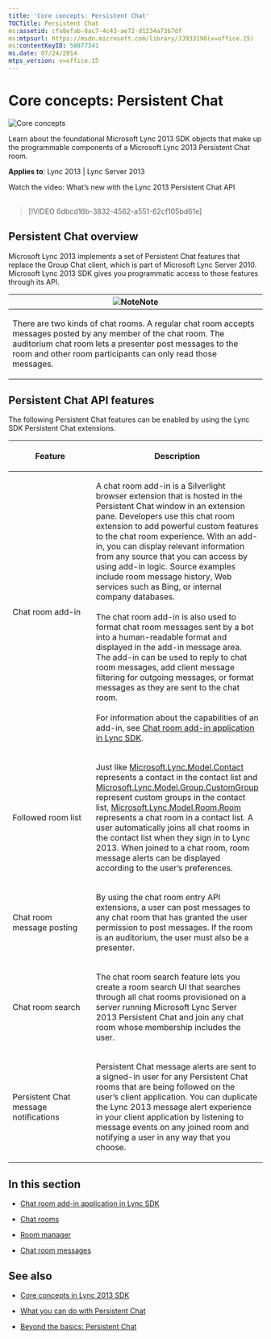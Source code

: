 ```yaml
---
title: 'Core concepts: Persistent Chat'
TOCTitle: Persistent Chat
ms:assetid: cfa8efab-8ac7-4c43-ae72-d1234a73b7df
ms:mtpsurl: https://msdn.microsoft.com/library/JJ933198(v=office.15)
ms:contentKeyID: 50877341
ms.date: 07/24/2014
mtps_version: v=office.15
---
```


# Core concepts: Persistent Chat

![Core concepts](images/JJ933133.mod_icon_CoreConcepts_long(Office.15).png "Core concepts")

Learn about the foundational Microsoft Lync 2013 SDK objects that make up the programmable components of a Microsoft Lync 2013 Persistent Chat room.


**Applies to**: Lync 2013 | Lync Server 2013

<div class="caption">
Watch the video: What’s new with the Lync 2013 Persistent Chat API
</div>
<br />

> [!VIDEO 6dbcd16b-3832-4562-a551-62cf105bd61e]


## Persistent Chat overview

Microsoft Lync 2013 implements a set of Persistent Chat features that replace the Group Chat client, which is part of Microsoft Lync Server 2010. Microsoft Lync 2013 SDK gives you programmatic access to those features through its API.

<table>
<colgroup>
<col style="width: 100%" />
</colgroup>
<thead>
<tr class="header">
<th><img src="images/JJ933112.alert_note(Office.15).gif" title="Note" alt="Note" /><strong>Note</strong></th>
</tr>
</thead>
<tbody>
<tr class="odd">
<td><p>There are two kinds of chat rooms. A regular chat room accepts messages posted by any member of the chat room. The auditorium chat room lets a presenter post messages to the room and other room participants can only read those messages.</p></td>
</tr>
</tbody>
</table>

## Persistent Chat API features

The following Persistent Chat features can be enabled by using the Lync SDK Persistent Chat extensions.

<table>
<colgroup>
<col style="width: 50%" />
<col style="width: 50%" />
</colgroup>
<thead>
<tr class="header">
<th><p>Feature</p></th>
<th><p>Description</p></th>
</tr>
</thead>
<tbody>
<tr class="odd">
<td><p>Chat room add-in</p></td>
<td><p>A chat room add-in is a Silverlight browser extension that is hosted in the Persistent Chat window in an extension pane. Developers use this chat room extension to add powerful custom features to the chat room experience. With an add-in, you can display relevant information from any source that you can access by using add-in logic. Source examples include room message history, Web services such as Bing, or internal company databases.<br />
<br />
The chat room add-in is also used to format chat room messages sent by a bot into a human-readable format and displayed in the add-in message area. The add-in can be used to reply to chat room messages, add client message filtering for outgoing messages, or format messages as they are sent to the chat room.<br />
<br />
For information about the capabilities of an add-in, see <a href="chat-room-add-in-application-in-lync-sdk.md">Chat room add-in application in Lync SDK</a>.</p>
<p></p>
<p></p></td>
</tr>
<tr class="even">
<td><p>Followed room list</p></td>
<td><p>Just like <a href="https://msdn.microsoft.com/library/jj266463(v=office.15)">Microsoft.Lync.Model.Contact</a> represents a contact in the contact list and <a href="https://msdn.microsoft.com/library/jj277245(v=office.15)">Microsoft.Lync.Model.Group.CustomGroup</a> represent custom groups in the contact list, <a href="https://msdn.microsoft.com/library/jj266467(v=office.15)">Microsoft.Lync.Model.Room.Room</a> represents a chat room in a contact list. A user automatically joins all chat rooms in the contact list when they sign in to Lync 2013. When joined to a chat room, room message alerts can be displayed according to the user’s preferences.</p></td>
</tr>
<tr class="odd">
<td><p>Chat room message posting</p></td>
<td><p>By using the chat room entry API extensions, a user can post messages to any chat room that has granted the user permission to post messages. If the room is an auditorium, the user must also be a presenter.</p></td>
</tr>
<tr class="even">
<td><p>Chat room search</p></td>
<td><p>The chat room search feature lets you create a room search UI that searches through all chat rooms provisioned on a server running Microsoft Lync Server 2013 Persistent Chat and join any chat room whose membership includes the user.</p></td>
</tr>
<tr class="odd">
<td><p>Persistent Chat message notifications</p></td>
<td><p>Persistent Chat message alerts are sent to a signed-in user for any Persistent Chat rooms that are being followed on the user’s client application. You can duplicate the Lync 2013 message alert experience in your client application by listening to message events on any joined room and notifying a user in any way that you choose.</p></td>
</tr>
</tbody>
</table>

## In this section

  - [Chat room add-in application in Lync SDK](chat-room-add-in-application-in-lync-sdk.md)

  - [Chat rooms](chat-rooms.md)

  - [Room manager](room-manager.md)

  - [Chat room messages](chat-room-messages.md)

## See also

  - [Core concepts in Lync 2013 SDK](core-concepts-in-lync-2013-sdk.md)

  - [What you can do with Persistent Chat](what-you-can-do-with-persistent-chat.md)

  - [Beyond the basics: Persistent Chat](beyond-the-basics-persistent-chat.md)

